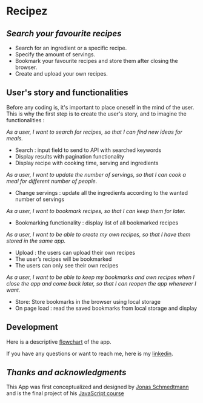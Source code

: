 # Recipez
## _Search your favourite recipes_

- Search for an ingredient or a specific recipe.
- Specify the amount of servings. 
- Bookmark your favourite recipes and store them after closing the browser.
- Create and upload your own recipes.


## User's story and functionalities

Before any coding is, it's important to place oneself in the mind of the user. This is why the first step is to create the user's story, and to imagine the functionalities : 

*As a user, I want to search for recipes, so that I can find new ideas for meals.*
- Search : input field to send to API with searched keywords
- Display results with pagination functionality
- Display recipe with cooking time, serving and ingredients

*As a user, I want to update the number of servings, so that I can cook a meal for different number of people.*
- Change servings : update all the ingredients according to the wanted number of servings

*As a user, I want to bookmark recipes, so that I can keep them for later.*
- Bookmarking functionality : display list of all bookmarked recipes

*As a user, I want to be able to create my own recipes, so that I have them stored in the same app.*
- Upload : the users can upload their own recipes
- The user’s recipes will be bookmarked
- The users can only see their own recipes

*As a user, I want to be able to keep my bookmarks and own recipes when I close the app and come back later, so that I can reopen the app whenever I want.*
- Store: Store bookmarks in the browser using local storage
- On page load : read the saved bookmarks from local storage and display

## Development

Here is a descriptive [flowchart] of the app.

If you have any questions or want to reach me, here is my [linkedin]. 

## _Thanks and acknowledgments_

This App was first conceptualized and designed by [Jonas Schmedtmann] and is the final project of his  [JavaScript course][df1]

[//]: # (These are reference links used in the body of this note and get stripped out when the markdown processor does its job. There is no need to format nicely because it shouldn't be seen. Thanks SO - http://stackoverflow.com/questions/4823468/store-comments-in-markdown-syntax)
[flowchart]: <https://github.com/Tsi-Bo/Recipez/blob/main/Recipez.drawio.pdf>
[linkedin]: <https://www.linkedin.com/in/thibault-f-bedot-77a7b32a4/>
[jonas schmedtmann]: <https://twitter.com/jonasschmedtman>
[df1]: <https://www.udemy.com/course/the-complete-javascript-course/?LSNPUBID=QZaBth%2FyPOQ&siteID=QZaBth_yPOQ-6DJzpOuHDLk8nt_7ENhXow&utm_source=adwords&utm_medium=udemyads&utm_campaign=Webindex_Catchall_la.EN_cc.CA&utm_term=_._ag_119831896715_._ad_533102824797_._kw__._de_c_._dm__._pl__._ti_aud-2268488108799%3Adsa-416504847274_._li_9000255_._pd__._&matchtype=&gad_source=1&gclid=Cj0KCQiA-62tBhDSARIsAO7twbaViHMqJrYtHUU3Mfyvo5coMXe-0J3TlILXXs54JwDCXJiJkQOsOZAaAnsSEALw_wcB>

